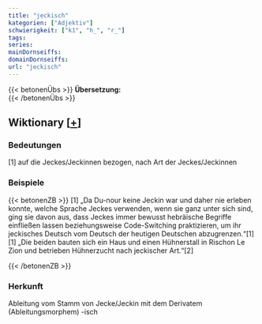 ```yaml
---
title: "jeckisch"
kategorien: ["Adjektiv"]
schwierigkeit: ["k1", "h_", "r_"]
tags:
series:
mainDornseiffs:
domainDornseiffs:
url: "jeckisch"
---
```


{{< betonenÜbs >}}
**Übersetzung:**  
{{< /betonenÜbs >}}

## Wiktionary [[+](https://de.wiktionary.org/wiki/jeckisch)]

### Bedeutungen
[1] auf die Jeckes/Jeckinnen bezogen, nach Art der Jeckes/Jeckinnen  

### Beispiele
{{< betonenZB >}}
[1] „Da Du-nour keine Jeckin war und daher nie erleben konnte, welche Sprache Jeckes verwenden, wenn sie ganz unter sich sind, ging sie davon aus, dass Jeckes immer bewusst hebräische Begriffe einfließen lassen beziehungsweise Code-Switching praktizieren, um ihr jeckisches Deutsch vom Deutsch der heutigen Deutschen abzugrenzen.“[1]  
[1] „Die beiden bauten sich ein Haus und einen Hühnerstall in Rischon Le Zion und betrieben Hühnerzucht nach jeckischer Art.“[2]  

{{< /betonenZB >}}
### Herkunft
Ableitung vom Stamm von Jecke/Jeckin mit dem Derivatem (Ableitungsmorphem) -isch  


